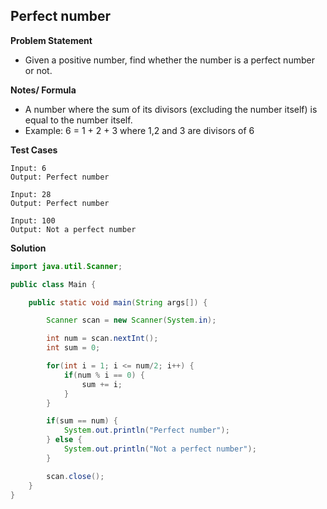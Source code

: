 ## Perfect number

**Problem Statement**

- Given a positive number, find whether the number is a perfect number or not.

**Notes/ Formula**

- A number where the sum of its divisors (excluding the number itself) is equal to the number itself.
- Example: 6 = 1 + 2 + 3 where 1,2 and 3 are divisors of 6

**Test Cases**

```
Input: 6
Output: Perfect number

Input: 28
Output: Perfect number

Input: 100
Output: Not a perfect number
```

**Solution**

```java
import java.util.Scanner;

public class Main {

	public static void main(String args[]) {

		Scanner scan = new Scanner(System.in);

		int num = scan.nextInt();
		int sum = 0;

		for(int i = 1; i <= num/2; i++) {
			if(num % i == 0) {
				sum += i;
			}
		}

		if(sum == num) {
			System.out.println("Perfect number");
		} else {
			System.out.println("Not a perfect number");
		}

		scan.close();
	}
}
```
